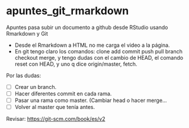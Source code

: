 # apuntes_git_rmarkdown
Apuntes pasa subir un documento a github desde RStudio usando Rmarkdown y Git

* Desde el Rmarkdown a HTML no me carga el video a la página.
* En git tengo claro los comandos: clone add commit push pull branch checkout merge, y tengo dudas con el cambio de HEAD, el comando reset con HEAD, y uno q dice origin/master, fetch.

Por las dudas:
- [ ] Crear un branch.
- [ ] Hacer diferentes commit en cada rama.
- [ ] Pasar una rama como master. (Cambiar head o hacer merge... 
- [ ] Volver al master que tenía antes.

Revisar: https://git-scm.com/book/es/v2
